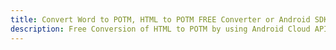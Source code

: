 ---title: Convert Word to POTM, HTML to POTM FREE Converter or Android SDKdescription: Free Conversion of HTML to POTM by using Android Cloud APIs & SDKs. Also Create, Edit & Render Microsoft Word & OpenOffice documents in the Cloud.---
